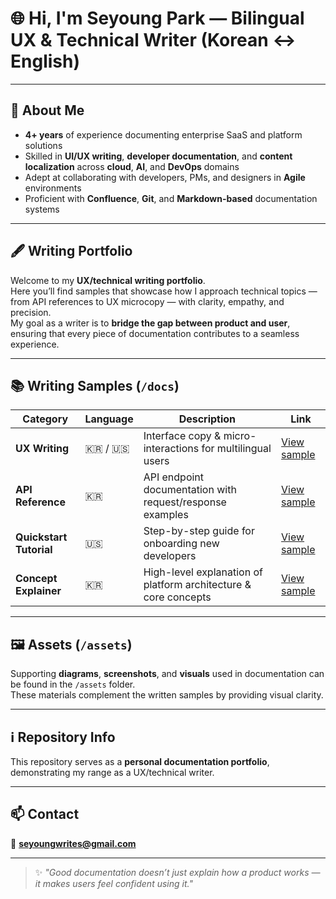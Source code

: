 # 🌐 Hi, I'm **Seyoung Park** — Bilingual UX & Technical Writer (Korean ↔ English)

---

## 🧭 About Me

- **4+ years** of experience documenting enterprise SaaS and platform solutions  
- Skilled in **UI/UX writing**, **developer documentation**, and **content localization** across **cloud**, **AI**, and **DevOps** domains  
- Adept at collaborating with developers, PMs, and designers in **Agile** environments  
- Proficient with **Confluence**, **Git**, and **Markdown-based** documentation systems  

---

## 🖋️ Writing Portfolio

Welcome to my **UX/technical writing portfolio**.  
Here you’ll find samples that showcase how I approach technical topics — from API references to UX microcopy — with clarity, empathy, and precision.  
My goal as a writer is to **bridge the gap between product and user**, ensuring that every piece of documentation contributes to a seamless experience.

---

## 📚 Writing Samples (`/docs`)

| Category | Language | Description | Link |
|-----------|-----------|-------------|------|
| **UX Writing** | 🇰🇷 / 🇺🇸 | Interface copy & micro-interactions for multilingual users | [View sample]([./docs/ux-writing.md](https://github.com/dirsypark-droid/seyoungpark/tree/main/tech-writing-portfolio/docs/samples/ux-writing)) |
| **API Reference** | 🇰🇷 | API endpoint documentation with request/response examples | [View sample](./docs/api-reference.md) |
| **Quickstart Tutorial** | 🇺🇸 | Step-by-step guide for onboarding new developers | [View sample](./docs/quickstart-tutorial.md) |
| **Concept Explainer** | 🇰🇷 | High-level explanation of platform architecture & core concepts | [View sample](./docs/concept-explainer.md) |

---

## 🖼️ Assets (`/assets`)

Supporting **diagrams**, **screenshots**, and **visuals** used in documentation can be found in the `/assets` folder.  
These materials complement the written samples by providing visual clarity.

---

## ℹ️ Repository Info

This repository serves as a **personal documentation portfolio**, demonstrating my range as a UX/technical writer.

---

## 📫 Contact

📧 **seyoungwrites@gmail.com**

---

> ✨ *"Good documentation doesn’t just explain how a product works — it makes users feel confident using it."*
